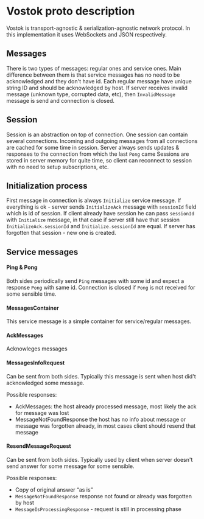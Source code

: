 # Vostok proto description

Vostok is transport-agnostic & serialization-agnostic network protocol.
In this implementation it uses WebSockets and JSON respectively.

## Messages
There is two types of messages: regular ones and service ones.
Main difference between them is that service messages has no need to be acknowledged and they don't have id.
Each regular message have unique string ID and should be acknowledged by host.
If server receives invalid message (unknown type, corrupted data, etc), then `InvalidMessage` message is send and connection is closed.

## Session
Session is an abstraction on top of connection. One session can contain several connections.
Incoming and outgoing messages from all connections are cached for some time in session.
Server always sends updates & responses to the connection from which the last `Pong` came
Sessions are stored in server memory for quite time, so client can reconnect to session with no need to setup subscriptions, etc.

## Initialization process
First message in connection is always `Initialize` service message. 
If everything is ok - server sends `InitializeAck` message with `sessionId` field which is id of session.
If client already have session he can pass `sessionId` with `Initialize` message, in that case if server still have that session `InitializeAck.sessionId` and `Initialize.sessionId` are equal.
If server has forgotten that session - new one is created.
 
## Service messages
 
#### Ping & Pong
Both sides periodically send `Ping` messages with some id and expect a response `Pong` with same id.
Connection is closed if `Pong` is not received for some sensible time.

#### MessagesContainer
This service message is a simple container for service/regular messages.

#### AckMessages
Acknowleges messages

#### MessagesInfoRequest

Can be sent from both sides. Typically this message is sent when host did't acknowledged some message.

Possible responses: 

- AckMessages: the host already processed message, most likely the ack for message was lost
- MessageNotFoundResponse the host has no info about message or message was forgotten already, in most cases client should resend that message

#### ResendMessageRequest
Can be sent from both sides. Typically used by client when server doesn't send answer for some message for some sensible.

Possible responses:
- Copy of original answer “as is”
- `MessageNotFoundResponse` response not found or already was forgotten by host
- `MessageIsProcessingResponse` - request is still in processing phase 


